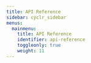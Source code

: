 ```yaml
---
title: API Reference
sidebar: cyclr_sidebar
menus:
  mainmenu:
    title: API Reference
    identifier: api-reference
    toggleonly: true
    weight: 11
---
```

